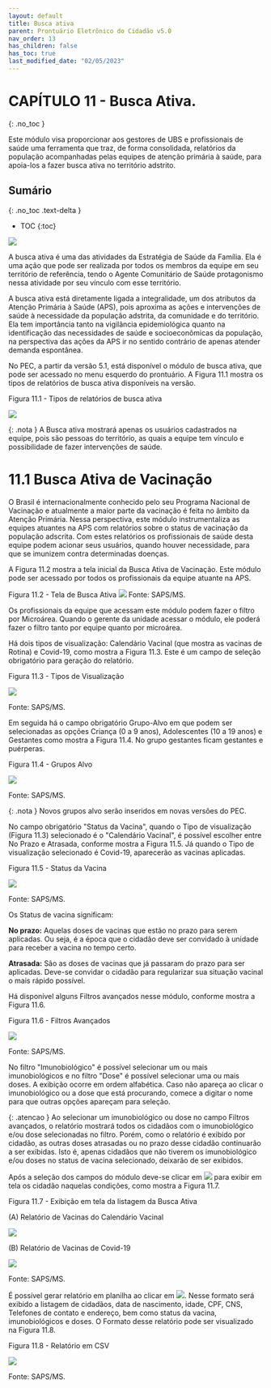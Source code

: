 ```yaml
---
layout: default
title: Busca ativa
parent: Prontuário Eletrônico do Cidadão v5.0
nav_order: 13
has_children: false
has_toc: true
last_modified_date: "02/05/2023"
---
```



# CAPÍTULO 11 - Busca Ativa.
{: .no_toc }

Este módulo visa proporcionar aos gestores de UBS e profissionais de saúde uma ferramenta que traz, de forma consolidada, relatórios da população acompanhadas pelas equipes de atenção primária à saúde, para apoia-los a fazer busca ativa no território adstrito.


## Sumário
{: .no_toc .text-delta }

- TOC
{:toc}

![](media/Busca_ativa/pec_image987.PNG)

A busca ativa é uma das atividades da Estratégia de Saúde da Família. Ela é uma ação que pode ser realizada por todos os membros da equipe em seu território de referência, tendo o Agente Comunitário de Saúde protagonismo nessa atividade por seu vínculo com esse território.

A busca ativa está diretamente ligada a integralidade, um dos atributos da Atenção Primária à Saúde (APS), pois aproxima as ações e intervenções de saúde à necessidade da população adstrita, da comunidade e do território. Ela tem importância tanto na vigilância epidemiológica quanto na identificação das necessidades de saúde e socioeconômicas da população, na perspectiva das ações da APS ir no sentido contrário de apenas atender demanda espontânea.

No PEC, a partir da versão 5.1, está disponível o módulo de busca ativa, que pode ser acessado no menu esquerdo do prontuário. A Figura 11.1 mostra os tipos de relatórios de busca ativa disponíveis na versão.

Figura 11.1 - Tipos de relatórios de busca ativa 

![](media/Busca_ativa/pec_image988.png)

{: .nota }
A Busca ativa mostrará apenas os usuários cadastrados na equipe, pois são pessoas do território, as quais a equipe tem vínculo e possibilidade de fazer intervenções de saúde.

# 11.1 Busca Ativa de Vacinação

O Brasil é internacionalmente conhecido pelo seu Programa Nacional de Vacinação e atualmente a maior parte da vacinação é feita no âmbito da Atenção Primária. 
Nessa perspectiva, este módulo instrumentaliza as equipes atuantes na APS com relatórios sobre o status de vacinação da população adscrita. Com estes relatórios os profissionais de saúde desta equipe podem acionar seus usuários, quando houver necessidade, para que se imunizem contra determinadas doenças.  

A Figura 11.2 mostra a tela inicial da Busca Ativa de Vacinação. Este módulo pode ser acessado por todos os profissionais da equipe atuante na APS.

Figura 11.2 - Tela de Busca Ativa
![](media/Busca_ativa/pec_image989.png)
Fonte: SAPS/MS.

Os profissionais da equipe que acessam este módulo podem fazer o filtro por Microárea. Quando o gerente da unidade acessar o módulo, ele poderá fazer o filtro tanto por equipe quanto por microárea.

Há dois tipos de visualização: Calendário Vacinal (que mostra as vacinas de Rotina) e Covid-19, como mostra a Figura 11.3. Este é um campo de seleção obrigatório para geração do relatório.

Figura 11.3 - Tipos de Visualização

![](media/Busca_ativa/pec_image990.PNG)

Fonte: SAPS/MS.

Em seguida há o campo obrigatório Grupo-Alvo em que podem ser selecionadas as opções Criança (0 a 9 anos), Adolescentes (10 a 19 anos) e Gestantes como mostra a Figura 11.4. No grupo gestantes ficam gestantes e puérperas.

Figura 11.4 - Grupos Alvo

![](media/Busca_ativa/pec_image991.png)

Fonte: SAPS/MS.


{: .nota }
Novos grupos alvo serão inseridos em novas versões do PEC.

No campo obrigatório "Status da Vacina", quando o Tipo de visualização (Figura 11.3) selecionado é o "Calendário Vacinal", é possível escolher entre No Prazo e Atrasada, conforme mostra a Figura 11.5. Já quando o Tipo de visualização selecionado é Covid-19, aparecerão as vacinas aplicadas. 

Figura 11.5 - Status da Vacina

![](media/Busca_ativa/pec_image992.png)

Fonte: SAPS/MS.

Os Status de vacina significam:

**No prazo:** Aquelas doses de vacinas que estão no prazo para serem aplicadas. Ou seja, é a época que o cidadão deve ser convidado à unidade para receber a vacina no tempo certo.

**Atrasada:** São as doses de vacinas que já passaram do prazo para ser aplicadas. Deve-se convidar o cidadão para regularizar sua situação vacinal o mais rápido possível.

Há disponível alguns Filtros avançados nesse módulo, conforme mostra a Figura 11.6. 

Figura 11.6 - Filtros Avançados

![](media/Busca_ativa/pec_image993.png)

Fonte: SAPS/MS.

No filtro "Imunobiológico" é possível selecionar um ou mais imunobiológicos e no filtro "Dose" é possível selecionar uma ou mais doses. A exibição ocorre em ordem alfabética. Caso não apareça ao clicar o imunobiológico ou a dose que está procurando, comece a digitar o nome para que outras opções apareçam para seleção.

{: .atencao }
Ao selecionar um imunobiológico ou dose no campo Filtros avançados, o relatório mostrará todos os cidadãos com o imunobiológico e/ou dose selecionadas no filtro. Porém, como o relatório é exibido por cidadão, as outras doses atrasadas ou no prazo desse cidadão continuarão a ser exibidas. Isto é, apenas cidadãos que não tiverem os imunobiológico e/ou doses no status de vacina selecionado, deixarão de ser exibidos.

Após a seleção dos campos do módulo deve-se clicar em ![](media/busca_ativa/pec_image994.jpg) para exibir em tela os cidadão naquelas condições, como mostra a Figura 11.7.

Figura 11.7 - Exibição em tela da listagem da Busca Ativa

(A) Relatório de Vacinas do Calendário Vacinal

![](media/Busca_ativa/pec_image995.png)

(B) Relatório de Vacinas de Covid-19

![](media/Busca_ativa/pec_image996.png)

Fonte: SAPS/MS.

É possível gerar relatório em planilha ao clicar em ![](media/busca_ativa/pec_image997.png). Nesse formato será exibido a listagem de cidadãos, data de nascimento, idade, CPF, CNS, Telefones de contato e endereço, bem como status da vacina, imunobiológicos e doses. O Formato desse relatório pode ser visualizado na Figura 11.8.

Figura 11.8 - Relatório em CSV

![](media/Busca_ativa/pec_image998.png)

Fonte: SAPS/MS.

